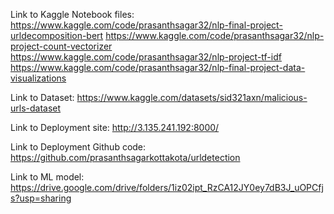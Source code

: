 Link to Kaggle Notebook files:
https://www.kaggle.com/code/prasanthsagar32/nlp-final-project-urldecomposition-bert
https://www.kaggle.com/code/prasanthsagar32/nlp-project-count-vectorizer
https://www.kaggle.com/code/prasanthsagar32/nlp-project-tf-idf
https://www.kaggle.com/code/prasanthsagar32/nlp-final-project-data-visualizations

Link to Dataset:
https://www.kaggle.com/datasets/sid321axn/malicious-urls-dataset

Link to Deployment site:
http://3.135.241.192:8000/

Link to Deployment Github code:
https://github.com/prasanthsagarkottakota/urldetection

Link to ML model: 
https://drive.google.com/drive/folders/1iz02ipt_RzCA12JY0ey7dB3J_uOPCfjs?usp=sharing


